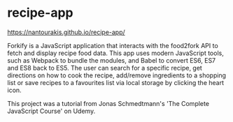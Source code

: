 # recipe-app

https://nantourakis.github.io/recipe-app/

Forkify is a JavaScript application that interacts with the food2fork API to fetch and display recipe food data. This app uses modern JavaScript tools, such as Webpack to bundle the modules, and Babel to convert ES6, ES7 and ES8 back to ES5. The user can search for a specific recipe, get directions on how to cook the recipe, add/remove ingredients to a shopping list or save recipes to a favourites list via local storage by clicking the heart icon.

This project was a tutorial from Jonas Schmedtmann's 'The Complete JavaScript Course' on Udemy.

